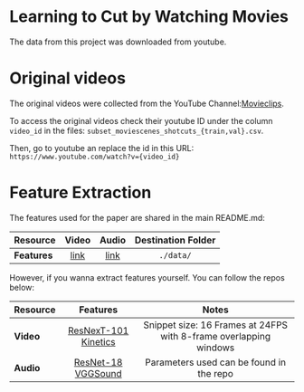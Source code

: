 # Learning to Cut by Watching Movies 

The data from this project was downloaded from youtube.

# Original videos

The original videos were collected from the YouTube Channel:[Movieclips](https://www.youtube.com/channel/UC3gNmTGu-TTbFPpfSs5kNkg).

To access the original videos check their youtube ID under the column `video_id` in the files: `subset_moviescenes_shotcuts_{train,val}.csv`.

Then, go to youtube an replace the id in this URL: `https://www.youtube.com/watch?v={video_id}`

# Feature Extraction

The features used for the paper are shared in the main README.md:

| **Resource** | Video | Audio | Destination Folder |
| ----         |:-----:         |:-----:    |  :-----:    |
| **Features** |  [link](https://drive.google.com/file/d/1hp5T0LCQYXu5aCxLrsU3IqGxgL3rJ9xM/view?usp=sharing) | [link](https://drive.google.com/file/d/1EDMaGM_s2g8aHchlb4pyxg7pe7kERss-/view?usp=sharing) | `./data/`|

However, if you wanna extract features yourself. You can follow the repos below:

| **Resource** | Features |  Notes |
| ----         |:-----:   | :-----: |
| **Video** | [ResNexT-101 Kinetics](https://github.com/antoine77340/video_feature_extractor.git) | Snippet size: 16 Frames at 24FPS with 8-frame overlapping windows|
| **Audio** | [ResNet-18 VGGSound](https://github.com/PardoAlejo/VGGSoundFeatures.git) | Parameters used can be found in the repo|

